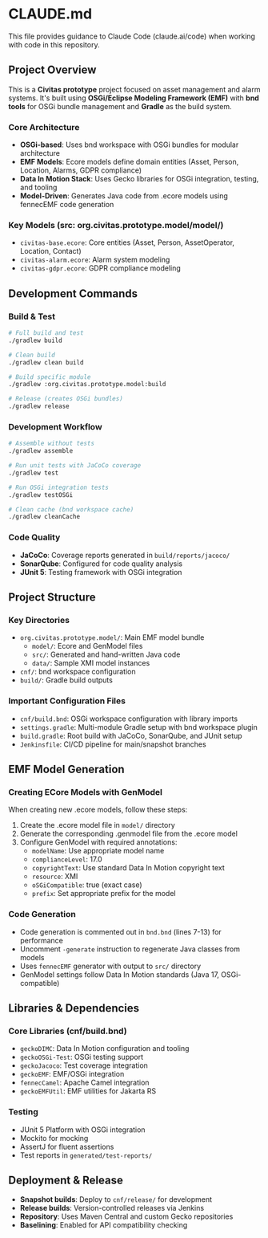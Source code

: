# CLAUDE.md

This file provides guidance to Claude Code (claude.ai/code) when working with code in this repository.

## Project Overview

This is a **Civitas prototype** project focused on asset management and alarm systems. It's built using **OSGi/Eclipse Modeling Framework (EMF)** with **bnd tools** for OSGi bundle management and **Gradle** as the build system.

### Core Architecture

- **OSGi-based**: Uses bnd workspace with OSGi bundles for modular architecture
- **EMF Models**: Ecore models define domain entities (Asset, Person, Location, Alarms, GDPR compliance)
- **Data In Motion Stack**: Uses Gecko libraries for OSGi integration, testing, and tooling
- **Model-Driven**: Generates Java code from .ecore models using fennecEMF code generation

### Key Models (src: org.civitas.prototype.model/model/)
- `civitas-base.ecore`: Core entities (Asset, Person, AssetOperator, Location, Contact)
- `civitas-alarm.ecore`: Alarm system modeling
- `civitas-gdpr.ecore`: GDPR compliance modeling

## Development Commands

### Build & Test
```bash
# Full build and test
./gradlew build

# Clean build
./gradlew clean build

# Build specific module
./gradlew :org.civitas.prototype.model:build

# Release (creates OSGi bundles)
./gradlew release
```

### Development Workflow
```bash
# Assemble without tests
./gradlew assemble

# Run unit tests with JaCoCo coverage
./gradlew test

# Run OSGi integration tests
./gradlew testOSGi

# Clean cache (bnd workspace cache)
./gradlew cleanCache
```

### Code Quality
- **JaCoCo**: Coverage reports generated in `build/reports/jacoco/`
- **SonarQube**: Configured for code quality analysis
- **JUnit 5**: Testing framework with OSGi integration

## Project Structure

### Key Directories
- `org.civitas.prototype.model/`: Main EMF model bundle
  - `model/`: Ecore and GenModel files
  - `src/`: Generated and hand-written Java code
  - `data/`: Sample XMI model instances
- `cnf/`: bnd workspace configuration
- `build/`: Gradle build outputs

### Important Configuration Files
- `cnf/build.bnd`: OSGi workspace configuration with library imports
- `settings.gradle`: Multi-module Gradle setup with bnd workspace plugin
- `build.gradle`: Root build with JaCoCo, SonarQube, and JUnit setup
- `Jenkinsfile`: CI/CD pipeline for main/snapshot branches

## EMF Model Generation

### Creating ECore Models with GenModel
When creating new .ecore models, follow these steps:
1. Create the .ecore model file in `model/` directory
2. Generate the corresponding .genmodel file from the .ecore model
3. Configure GenModel with required annotations:
   - `modelName`: Use appropriate model name
   - `complianceLevel`: 17.0
   - `copyrightText`: Use standard Data In Motion copyright text
   - `resource`: XMI
   - `oSGiCompatible`: true (exact case)
   - `prefix`: Set appropriate prefix for the model

### Code Generation
- Code generation is commented out in `bnd.bnd` (lines 7-13) for performance
- Uncomment `-generate` instruction to regenerate Java classes from models
- Uses `fennecEMF` generator with output to `src/` directory
- GenModel settings follow Data In Motion standards (Java 17, OSGi-compatible)

## Libraries & Dependencies

### Core Libraries (cnf/build.bnd)
- `geckoDIMC`: Data In Motion configuration and tooling
- `geckoOSGi-Test`: OSGi testing support  
- `geckoJacoco`: Test coverage integration
- `geckoEMF`: EMF/OSGi integration
- `fennecCamel`: Apache Camel integration
- `geckoEMFUtil`: EMF utilities for Jakarta RS

### Testing
- JUnit 5 Platform with OSGi integration
- Mockito for mocking
- AssertJ for fluent assertions
- Test reports in `generated/test-reports/`

## Deployment & Release

- **Snapshot builds**: Deploy to `cnf/release/` for development
- **Release builds**: Version-controlled releases via Jenkins
- **Repository**: Uses Maven Central and custom Gecko repositories
- **Baselining**: Enabled for API compatibility checking